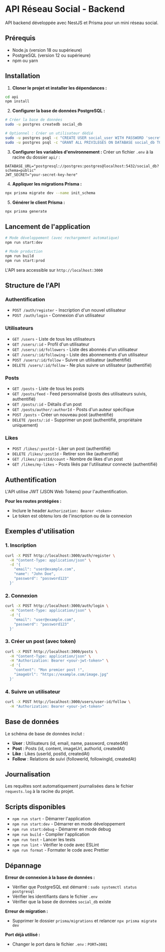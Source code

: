 # API Réseau Social - Backend

API backend développée avec NestJS et Prisma pour un mini réseau social.

## Prérequis

- Node.js (version 18 ou supérieure)
- PostgreSQL (version 12 ou supérieure)
- npm ou yarn

## Installation

1. **Cloner le projet et installer les dépendances :**
```bash
cd api
npm install
```

2. **Configurer la base de données PostgreSQL :**
```bash
# Créer la base de données
sudo -u postgres createdb social_db

# Optionnel : Créer un utilisateur dédié
sudo -u postgres psql -c "CREATE USER social_user WITH PASSWORD 'secret';"
sudo -u postgres psql -c "GRANT ALL PRIVILEGES ON DATABASE social_db TO social_user;"
```

3. **Configurer les variables d'environnement :**
Créer un fichier `.env` à la racine du dossier `api/` :
```env
DATABASE_URL="postgresql://postgres:postgres@localhost:5432/social_db?schema=public"
JWT_SECRET="your-secret-key-here"
```

4. **Appliquer les migrations Prisma :**
```bash
npx prisma migrate dev --name init_schema
```

5. **Générer le client Prisma :**
```bash
npx prisma generate
```

## Lancement de l'application

```bash
# Mode développement (avec rechargement automatique)
npm run start:dev

# Mode production
npm run build
npm run start:prod
```

L'API sera accessible sur `http://localhost:3000`

## Structure de l'API

### Authentification
- `POST /auth/register` - Inscription d'un nouvel utilisateur
- `POST /auth/login` - Connexion d'un utilisateur

### Utilisateurs
- `GET /users` - Liste de tous les utilisateurs
- `GET /users/:id` - Profil d'un utilisateur
- `GET /users/:id/followers` - Liste des abonnés d'un utilisateur
- `GET /users/:id/following` - Liste des abonnements d'un utilisateur
- `POST /users/:id/follow` - Suivre un utilisateur (authentifié)
- `DELETE /users/:id/follow` - Ne plus suivre un utilisateur (authentifié)

### Posts
- `GET /posts` - Liste de tous les posts
- `GET /posts/feed` - Feed personnalisé (posts des utilisateurs suivis, authentifié)
- `GET /posts/:id` - Détails d'un post
- `GET /posts/author/:authorId` - Posts d'un auteur spécifique
- `POST /posts` - Créer un nouveau post (authentifié)
- `DELETE /posts/:id` - Supprimer un post (authentifié, propriétaire uniquement)

### Likes
- `POST /likes/:postId` - Liker un post (authentifié)
- `DELETE /likes/:postId` - Retirer son like (authentifié)
- `GET /likes/:postId/count` - Nombre de likes d'un post
- `GET /likes/my-likes` - Posts likés par l'utilisateur connecté (authentifié)

## Authentification

L'API utilise JWT (JSON Web Tokens) pour l'authentification. 

**Pour les routes protégées :**
- Inclure le header `Authorization: Bearer <token>`
- Le token est obtenu lors de l'inscription ou de la connexion

## Exemples d'utilisation

### 1. Inscription
```bash
curl -X POST http://localhost:3000/auth/register \
  -H "Content-Type: application/json" \
  -d '{
    "email": "user@example.com",
    "name": "John Doe",
    "password": "password123"
  }'
```

### 2. Connexion
```bash
curl -X POST http://localhost:3000/auth/login \
  -H "Content-Type: application/json" \
  -d '{
    "email": "user@example.com",
    "password": "password123"
  }'
```

### 3. Créer un post (avec token)
```bash
curl -X POST http://localhost:3000/posts \
  -H "Content-Type: application/json" \
  -H "Authorization: Bearer <your-jwt-token>" \
  -d '{
    "content": "Mon premier post !",
    "imageUrl": "https://example.com/image.jpg"
  }'
```

### 4. Suivre un utilisateur
```bash
curl -X POST http://localhost:3000/users/user-id/follow \
  -H "Authorization: Bearer <your-jwt-token>"
```

## Base de données

Le schéma de base de données inclut :
- **User** : Utilisateurs (id, email, name, password, createdAt)
- **Post** : Posts (id, content, imageUrl, authorId, createdAt)
- **Like** : Likes (userId, postId, createdAt)
- **Follow** : Relations de suivi (followerId, followingId, createdAt)

## Journalisation

Les requêtes sont automatiquement journalisées dans le fichier `requests.log` à la racine du projet.

## Scripts disponibles

- `npm run start` - Démarrer l'application
- `npm run start:dev` - Démarrer en mode développement
- `npm run start:debug` - Démarrer en mode debug
- `npm run build` - Compiler l'application
- `npm run test` - Lancer les tests
- `npm run lint` - Vérifier le code avec ESLint
- `npm run format` - Formater le code avec Prettier

## Dépannage

**Erreur de connexion à la base de données :**
- Vérifier que PostgreSQL est démarré : `sudo systemctl status postgresql`
- Vérifier les identifiants dans le fichier `.env`
- Vérifier que la base de données `social_db` existe

**Erreur de migration :**
- Supprimer le dossier `prisma/migrations` et relancer `npx prisma migrate dev`

**Port déjà utilisé :**
- Changer le port dans le fichier `.env` : `PORT=3001`